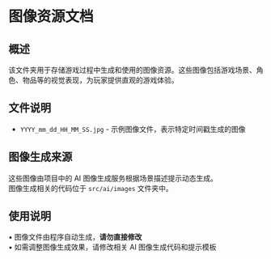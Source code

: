 # 图像资源文档

## 概述

该文件夹用于存储游戏过程中生成和使用的图像资源。这些图像包括游戏场景、角色、物品等的视觉表现，为玩家提供直观的游戏体验。

## 文件说明

* `YYYY_mm_dd_HH_MM_SS.jpg` - 示例图像文件，表示特定时间戳生成的图像

## 图像生成来源

这些图像由项目中的 AI 图像生成服务根据场景描述提示动态生成。\
图像生成相关的代码位于 `src/ai/images` 文件夹中。

## 使用说明

▪ 图像文件由程序自动生成，**请勿直接修改**\
▪ 如需调整图像生成效果，请修改相关 AI 图像生成代码和提示模板

